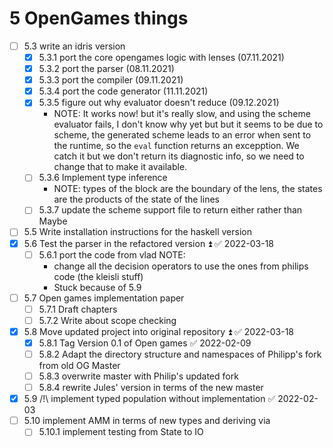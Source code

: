 # 5 OpenGames things
  - [ ] 5.3 write an idris version
    - [x] 5.3.1 port the core opengames logic with lenses (07.11.2021)
    - [x] 5.3.2 port the parser (08.11.2021)
    - [x] 5.3.3 port the compiler (09.11.2021)
    - [x] 5.3.4 port the code generator (11.11.2021)
    - [x] 5.3.5 figure out why evaluator doesn't reduce (09.12.2021)
      - NOTE: It works now! but it's really slow, and using the scheme evaluator fails,
        I don't know why yet but but it seems to be due to scheme, the generated scheme leads to an
        error when sent to the runtime, so the `eval` function returns an excepption. We catch it
        but we don't return its diagnostic info, so we need to change that to make it available.
    - [ ] 5.3.6 Implement type inference
      - NOTE: types of the block are the boundary of the lens, the states are the products of the state of the lines
    - [ ] 5.3.7 update the scheme support file to return either rather than Maybe
  - [ ] 5.5 Write installation instructions for the haskell version
  - [x] 5.6 Test the parser in the refactored version ⏫ ✅ 2022-03-18
     - [ ] 5.6.1 port the code from vlad
       NOTE:
       - change all the decision operators to use the ones from philips code (the kleisli stuff)
       - Stuck because of 5.9
  - [ ] 5.7 Open games implementation paper
    - [ ] 5.7.1 Draft chapters
    - [ ] 5.7.2 Write about scope checking
  - [x] 5.8 Move updated project into original repository ⏫ ✅ 2022-03-18
    - [x] 5.8.1 Tag Version 0.1 of Open games ✅ 2022-02-09
    - [ ] 5.8.2 Adapt the directory structure and namespaces of Philipp's fork from old OG Master
    - [ ] 5.8.3 overwrite master with Philip's updated fork
    - [ ] 5.8.4 rewrite Jules' version in terms of the new master

  - [x] 5.9 /!\ implement typed population without implementation ✅ 2022-02-03
  - [ ] 5.10 implement AMM in terms of new types and deriving via
    - [ ] 5.10.1 implement testing from State to IO
